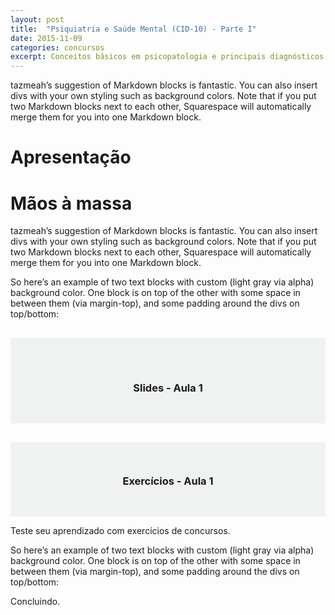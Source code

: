 ```yaml
---
layout: post
title:  "Psiquiatria e Saúde Mental (CID-10) - Parte I" 
date: 2015-11-09
categories: concursos
excerpt: Conceitos básicos em psicopatologia e principais diagnósticos de Transtornos Mentais segundo a CID-10.
---
```


<p class="intro"> tazmeah’s suggestion of Markdown blocks is fantastic. You can also insert divs with your own styling such as background colors. Note that if you put two Markdown blocks next to each other, Squarespace will automatically merge them for you into one Markdown block.
</p>

# Apresentação

# Mãos à massa

tazmeah’s suggestion of Markdown blocks is fantastic. You can also insert divs with your own styling such as background colors. Note that if you put two Markdown blocks next to each other, Squarespace will automatically merge them for you into one Markdown block.

So here’s an example of two text blocks with custom (light gray via alpha) background color. One block is on top of the other with some space in between them (via margin-top), and some padding around the divs on top/bottom:

<div style="background-color: #F0F2F2; text-align:center; vertical-align: middle; padding:30px 0; margin-top:30px">
    <a href="/slides/psiquiatria-e-saude-mental-aula-1/">
    <span class="fa-stack fa-3x">
      <i class="fa fa-square fa-stack-2x"></i>
      <i class="fa fa-play fa-stack-1x fa-inverse"></i>
    </span>
    </a> <br>
    <h3>Slides - Aula 1</a></h3>
</div>

<div style="background-color: #F0F2F2; text-align:center; vertical-align: middle; padding:30px 0; margin-top:30px">
    <a href="/concursos/exercicios-psiquiatria-aula-1/">
    <span class="fa-stack fa-3x">
      <i class="fa fa-square fa-stack-2x"></i>
      <i class="fa fa-file-text fa-stack-1x fa-inverse"></i>
    </span></a>
    <h3>Exercícios - Aula 1</h3>
</div>

<span class="sutil"> Teste seu aprendizado com exercícios de concursos.</span>

So here’s an example of two text blocks with custom (light gray via alpha) background color. One block is on top of the other with some space in between them (via margin-top), and some padding around the divs on top/bottom:

Concluindo.